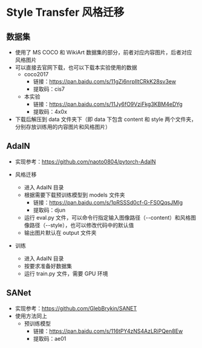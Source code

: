 # Style Transfer 风格迁移

## 数据集

- 使用了 MS COCO 和 WikiArt 数据集的部分，前者对应内容图片，后者对应风格图片
- 可以直接去官网下载，也可以下载本实验使用的数据
  - coco2017
    - 链接：https://pan.baidu.com/s/11gZi6nrpIltCRkK28sv3ew 
    - 提取码：cis7
  - 本实验
    - 链接：https://pan.baidu.com/s/11Jy6fO9VziFkg3KBM4eDYg 
    - 提取码：4x0x
- 下载后解压到 data 文件夹下（即 data 下包含 content 和 style 两个文件夹，分别存放训练用的内容图片和风格图片）

## AdaIN

- 实现参考：https://github.com/naoto0804/pytorch-AdaIN

- 风格迁移

  - 进入 AdaIN 目录
  - 根据需要下载预训练模型到 models 文件夹
    - 链接：https://pan.baidu.com/s/1pRSSSd0cf-G-FS0QqsJMIg 
    - 提取码：djun
  - 运行 eval.py 文件，可以命令行指定输入图像路径（--content）和风格图像路径（--style），也可以修改代码中的默认值
  - 输出图片默认在 output 文件夹

- 训练
    - 进入 AdaIN 目录
    - 按要求准备好数据集
    - 运行 train.py 文件，需要 GPU 环境

## SANet

- 实现参考：https://github.com/GlebBrykin/SANET
- 使用方法同上
  - 预训练模型
    - 链接：https://pan.baidu.com/s/116tPY4zNS4AzLRiPQen8Ew 
    - 提取码：ae01